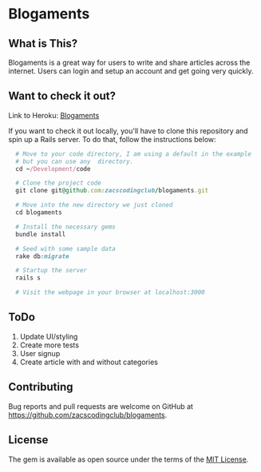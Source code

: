 # Blogaments

## What is This?

Blogaments is a great way for users to write and share articles across the internet.  Users can login and setup an account and get going very quickly.

## Want to check it out?
Link to Heroku: [Blogaments](https://whispering-badlands-56408.herokuapp.com/)

If you want to check it out locally, you'll have to clone this repository and spin up a Rails server.  To do that, follow the instructions below:

```ruby
  # Move to your code directory, I am using a default in the example
  # but you can use any  directory.
  cd ~/Development/code

  # Clone the project code
  git clone git@github.com:zacscodingclub/blogaments.git

  # Move into the new directory we just cloned
  cd blogaments

  # Install the necessary gems
  bundle install

  # Seed with some sample data
  rake db:migrate

  # Startup the server
  rails s

  # Visit the webpage in your browser at localhost:3000
```

## ToDo

1. Update UI/styling
2. Create more tests
  1. User signup
  2. Create article with and without categories

## Contributing

Bug reports and pull requests are welcome on GitHub at https://github.com/zacscodingclub/blogaments.


## License

The gem is available as open source under the terms of the [MIT License](http://opensource.org/licenses/MIT).
